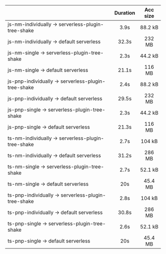 |                                                     | Duration | Acc size |
| :-------------------------------------------------- | :------: | :------: |
| js-nm-individually -> serverless-plugin-tree-shake  |   3.9s   |  88.2 kB |
| js-nm-individually -> default serverless            |   32.3s  |  232 MB  |
| js-nm-single -> serverless-plugin-tree-shake        |   2.3s   |  44.2 kB |
| js-nm-single -> default serverless                  |   21.1s  |  116 MB  |
| js-pnp-individually -> serverless-plugin-tree-shake |   2.4s   |  88.2 kB |
| js-pnp-individually -> default serverless           |   29.5s  |  232 MB  |
| js-pnp-single -> serverless-plugin-tree-shake       |   2.3s   |  44.2 kB |
| js-pnp-single -> default serverless                 |   21.3s  |  116 MB  |
| ts-nm-individually -> serverless-plugin-tree-shake  |   2.7s   |  104 kB  |
| ts-nm-individually -> default serverless            |   31.2s  |  286 MB  |
| ts-nm-single -> serverless-plugin-tree-shake        |   2.7s   |  52.1 kB |
| ts-nm-single -> default serverless                  |    20s   |  45.4 MB |
| ts-pnp-individually -> serverless-plugin-tree-shake |   2.8s   |  104 kB  |
| ts-pnp-individually -> default serverless           |   30.8s  |  286 MB  |
| ts-pnp-single -> serverless-plugin-tree-shake       |   2.6s   |  52.1 kB |
| ts-pnp-single -> default serverless                 |    20s   |  45.4 MB |